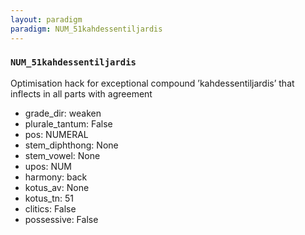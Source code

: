 ```yaml
---
layout: paradigm
paradigm: NUM_51kahdessentiljardis
---
```

### ` NUM_51kahdessentiljardis `

Optimisation hack for exceptional compound ’kahdessentiljardis’ that inflects in all parts with agreement
* grade_dir: weaken
* plurale_tantum: False
* pos: NUMERAL
* stem_diphthong: None
* stem_vowel: None
* upos: NUM
* harmony: back
* kotus_av: None
* kotus_tn: 51
* clitics: False
* possessive: False
